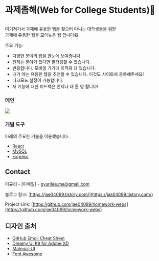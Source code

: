 ﻿# 과제좀해(Web for College Students):100:	
![]()

<!-- [![Product Name Screen Shot][product-screenshot]](https://example.com) -->

여기저기서 과제에 유용한 웹을 찾으러 다니는 대학생들을 위한<br/>과제에 유용한 웹을 모아놓은 웹 입니다:smile:

주요 기능:
* 다양한 분야의 웹을 한눈에 보여줍니다.
* 원하는 분야가 있다면 필터링할 수 있습니다.
* 반응합니다. 모바일 기기에 최적화 돼 있습니다.
* 내가 아는 유용한 웹을 추천할 수 있습니다. 이것도 사이트에 등록해주세요!
* 다크모드 설정이 가능합니다.
* 새 기능에 대한 피드백은 언제나 대 환 영 합니다!

### 메인
![](color-picker-main.jpg)



### 개발 도구

아래의 주요한 기술을 이용했습니다.
* [React](https://ko.reactjs.org/)
* [MySQL](https://www.mysql.com/)
* [Express](https://expressjs.com/ko/)


<!-- CONTACT -->
## Contact

이규리 - [이메일] - gyurilee.me@gmail.com

블로그 링크: [https://jae04099.tistory.com/](https://jae04099.tistory.com/)

Project Link: [https://github.com/jae04099/homework-webs](https://github.com/jae04099/homework-webs)



<!-- ACKNOWLEDGEMENTS -->
## 디자인 출처
* [GitHub Emoji Cheat Sheet](https://www.webpagefx.com/tools/emoji-cheat-sheet)
* [Dreamy UI Kit for Adobe XD](https://www.behance.net/gallery/37143047/Dreamy-UI-Kit-for-Adobe-XD)
* [Material-UI](https://material-ui.com/getting-started/installation/)
* [Font Awesome](https://fontawesome.com)





<!-- MARKDOWN LINKS & IMAGES -->
<!-- https://www.markdownguide.org/basic-syntax/#reference-style-links -->
<!-- [contributors-shield]: https://img.shields.io/github/contributors/othneildrew/Best-README-Template.svg?style=for-the-badge
[contributors-url]: https://github.com/othneildrew/Best-README-Template/graphs/contributors
[forks-shield]: https://img.shields.io/github/forks/othneildrew/Best-README-Template.svg?style=for-the-badge
[forks-url]: https://github.com/othneildrew/Best-README-Template/network/members
[stars-shield]: https://img.shields.io/github/stars/othneildrew/Best-README-Template.svg?style=for-the-badge
[stars-url]: https://github.com/othneildrew/Best-README-Template/stargazers
[issues-shield]: https://img.shields.io/github/issues/othneildrew/Best-README-Template.svg?style=for-the-badge
[issues-url]: https://github.com/othneildrew/Best-README-Template/issues
[license-shield]: https://img.shields.io/github/license/othneildrew/Best-README-Template.svg?style=for-the-badge
[license-url]: https://github.com/othneildrew/Best-README-Template/blob/master/LICENSE.txt
[linkedin-shield]: https://img.shields.io/badge/-LinkedIn-black.svg?style=for-the-badge&logo=linkedin&colorB=555
[linkedin-url]: https://linkedin.com/in/othneildrew
[product-screenshot]: images/screenshot.png -->
